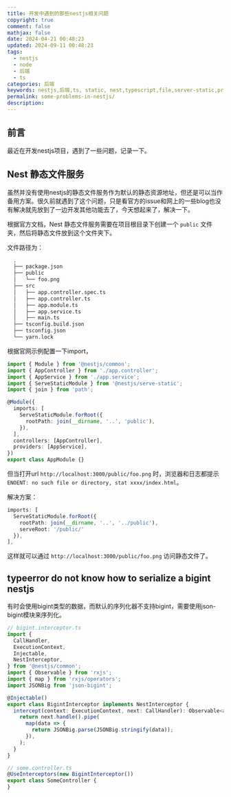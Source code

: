 ```yaml
---
title: 开发中遇到的那些nestjs相关问题
copyright: true
comment: false
mathjax: false
date: 2024-04-21 00:48:23
updated: 2024-09-11 00:48:23
tags:
  - nestjs
  - node
  - 后端
  - ts
categories: 后端
keywords: nestjs,后端,ts, static, nest,typescript,file,server-static,prisma,db,postgres,sql,ENOENT,file,file-index,500,404,stat,no-such-file-or-directory,html
permalink: some-problems-in-nestjs/
description:
---
```

## 前言

最近在开发nestjs项目，遇到了一些问题，记录一下。

<!-- more -->

## Nest 静态文件服务

虽然并没有使用nestjs的静态文件服务作为默认的静态资源地址，但还是可以当作备用方案。很久前就遇到了这个问题，只是看官方的issue和网上的一些blog也没有解决就先放到了一边开发其他功能去了，今天想起来了，解决一下。

根据官方文档，Nest 静态文件服务需要在项目根目录下创建一个 `public` 文件夹，然后将静态文件放到这个文件夹下。

文件路径为：

```txt
  .
  ├── package.json
  ├── public
  │   └── foo.png
  ├── src
  │   ├── app.controller.spec.ts
  │   ├── app.controller.ts
  │   ├── app.module.ts
  │   ├── app.service.ts
  │   ├── main.ts
  ├── tsconfig.build.json
  ├── tsconfig.json
  └── yarn.lock
```

根据官网示例配置一下import，

```ts
import { Module } from '@nestjs/common';
import { AppController } from './app.controller';
import { AppService } from './app.service';
import { ServeStaticModule } from '@nestjs/serve-static';
import { join } from 'path';

@Module({
  imports: [
    ServeStaticModule.forRoot({
      rootPath: join(__dirname, '..', 'public'),
    }),
  ],
  controllers: [AppController],
  providers: [AppService],
})
export class AppModule {}
```

但当打开url `http://localhost:3000/public/foo.png` 时，浏览器和日志都提示 `ENOENT: no such file or directory, stat xxxx/index.html`。

解决方案：

```ts
imports: [ 
  ServeStaticModule.forRoot({
    rootPath: join(__dirname, '..', '../public'),
    serveRoot: '/public/'
  }),
],
```

这样就可以通过 `http://localhost:3000/public/foo.png` 访问静态文件了。

## typeerror do not know how to serialize a bigint nestjs

有时会使用bigint类型的数据，而默认的序列化器不支持bigint，需要使用json-bigint模块来序列化。

```ts
// bigint.interceptor.ts
import {
  CallHandler,
  ExecutionContext,
  Injectable,
  NestInterceptor,
} from '@nestjs/common';
import { Observable } from 'rxjs';
import { map } from 'rxjs/operators';
import JSONBig from 'json-bigint';

@Injectable()
export class BigintInterceptor implements NestInterceptor {
  intercept(context: ExecutionContext, next: CallHandler): Observable<any> {
    return next.handle().pipe(
      map(data => {
        return JSONBig.parse(JSONBig.stringify(data));
      }),
    );
  }
}

// some.controller.ts
@UseInterceptors(new BigintInterceptor())
export class SomeController {
}
```
